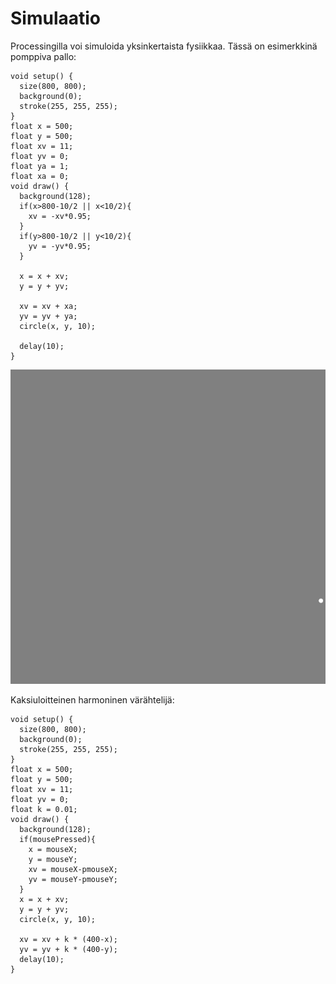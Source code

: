 # Simulaatio

Processingilla voi simuloida yksinkertaista fysiikkaa. Tässä on esimerkkinä pomppiva pallo:
```processing
void setup() {
  size(800, 800);
  background(0);
  stroke(255, 255, 255);  
}
float x = 500;
float y = 500;
float xv = 11;
float yv = 0;
float ya = 1;
float xa = 0;
void draw() {
  background(128);
  if(x>800-10/2 || x<10/2){
    xv = -xv*0.95;
  }
  if(y>800-10/2 || y<10/2){
    yv = -yv*0.95;
  }
  
  x = x + xv;
  y = y + yv;
  
  xv = xv + xa;
  yv = yv + ya;
  circle(x, y, 10);

  delay(10);
}
```
![pallo](images/pallo.png)

Kaksiuloitteinen harmoninen värähtelijä:

```processing
void setup() {
  size(800, 800);
  background(0);
  stroke(255, 255, 255);  
}
float x = 500;
float y = 500;
float xv = 11;
float yv = 0;
float k = 0.01;
void draw() {
  background(128);
  if(mousePressed){
    x = mouseX;
    y = mouseY;
    xv = mouseX-pmouseX;
    yv = mouseY-pmouseY;
  }
  x = x + xv;
  y = y + yv;
  circle(x, y, 10);
  
  xv = xv + k * (400-x);
  yv = yv + k * (400-y);
  delay(10);
}
```
